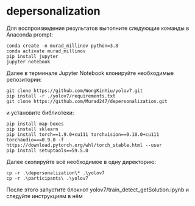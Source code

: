 # depersonalization

Для воспроизведения результатов выполните следующие команды в Anaconda prompt:  
```
conda create -n murad_millinov python=3.8
conda activate murad_millinov
pip install jupyter
jupyter notebook
```

Далее в терминале Jupyter Notebook клонируйте необходимые репозитории:
```
git clone https://github.com/WongKinYiu/yolov7.git
pip install -r ./yolov7/requirements.txt
git clone https://github.com/Murad247/depersonalization.git
```
и установите библиотеки:
```
pip install map-boxes
pip install sklearn
pip install torch==1.9.0+cu111 torchvision==0.10.0+cu111 torchaudio===0.9.0 -f https://download.pytorch.org/whl/torch_stable.html --user
pip install setuptools==59.5.0
```
Далее скопируйте всё необходимое в одну директорию:
```
cp -r .\depersonalization\* .\yolov7
cp -r .\participants\ .\yolov7
```
После этого запустите блокнот yolov7/train_detect_getSolution.ipynb и следуйте инструкциям в нём

